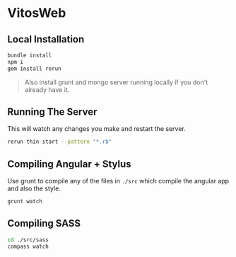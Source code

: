 VitosWeb
=========

## Local Installation
```bash
bundle install
npm i
gem install rerun
```

> Also install grunt and mongo server running locally if you don't already have it.

## Running The Server
This will watch any changes you make and restart the server.
```bash
rerun thin start --pattern "*.rb"
```

## Compiling Angular + Stylus
Use grunt to compile any of the files in `./src` which compile the angular app and also the style.
```bash
grunt watch
```

## Compiling SASS
```bash
cd ./src/sass
compass watch
```
